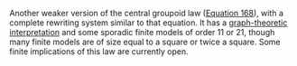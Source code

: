 Another weaker version of the central groupoid law ([Equation 168](https://teorth.github.io/equational_theories/implications/?168)), with a complete rewriting system similar to that equation.  It has a [graph-theoretic interpretation](https://leanprover.zulipchat.com/#narrow/channel/458659-Equational/topic/Austin.20pairs/near/484345673) and some sporadic finite models of order 11 or 21, though many finite models are of size equal to a square or twice a square.  Some finite implications of this law are currently open.
